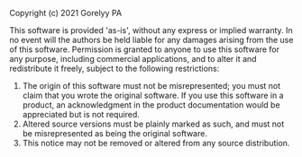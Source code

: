 Copyright (c) 2021 Gorelyy PA

This software is provided 'as-is', without any express or implied
warranty.  In no event will the authors be held liable for any damages
arising from the use of this software.
Permission is granted to anyone to use this software for any purpose,
including commercial applications, and to alter it and redistribute it
freely, subject to the following restrictions:
1. The origin of this software must not be misrepresented; you must not
claim that you wrote the original software. If you use this software
in a product, an acknowledgment in the product documentation would be
appreciated but is not required.
2. Altered source versions must be plainly marked as such, and must not be
misrepresented as being the original software.
3. This notice may not be removed or altered from any source distribution.
